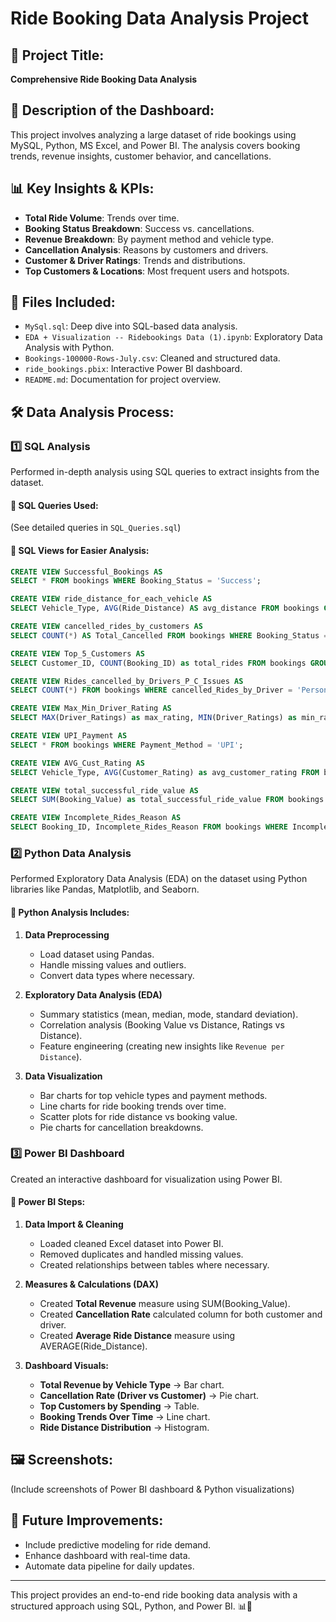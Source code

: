 # Ride Booking Data Analysis Project

## 📌 Project Title:
**Comprehensive Ride Booking Data Analysis**

## 📝 Description of the Dashboard:
This project involves analyzing a large dataset of ride bookings using MySQL, Python, MS Excel, and Power BI. The analysis covers booking trends, revenue insights, customer behavior, and cancellations.

## 📊 Key Insights & KPIs:
- **Total Ride Volume**: Trends over time.
- **Booking Status Breakdown**: Success vs. cancellations.
- **Revenue Breakdown**: By payment method and vehicle type.
- **Cancellation Analysis**: Reasons by customers and drivers.
- **Customer & Driver Ratings**: Trends and distributions.
- **Top Customers & Locations**: Most frequent users and hotspots.

## 📂 Files Included:
- `MySql.sql`: Deep dive into SQL-based data analysis.
- `EDA + Visualization -- Ridebookings Data (1).ipynb`: Exploratory Data Analysis with Python.
- `Bookings-100000-Rows-July.csv`: Cleaned and structured data.
- `ride_bookings.pbix`: Interactive Power BI dashboard.
- `README.md`: Documentation for project overview.

## 🛠 Data Analysis Process:

### 1️⃣ SQL Analysis
Performed in-depth analysis using SQL queries to extract insights from the dataset.

#### 🔹 SQL Queries Used:
(See detailed queries in `SQL_Queries.sql`)

#### 🔹 SQL Views for Easier Analysis:
```sql
CREATE VIEW Successful_Bookings AS
SELECT * FROM bookings WHERE Booking_Status = 'Success';
```
```sql
CREATE VIEW ride_distance_for_each_vehicle AS
SELECT Vehicle_Type, AVG(Ride_Distance) AS avg_distance FROM bookings GROUP BY Vehicle_Type;
```
```sql
CREATE VIEW cancelled_rides_by_customers AS
SELECT COUNT(*) AS Total_Cancelled FROM bookings WHERE Booking_Status = 'Canceled by Customer';
```
```sql
CREATE VIEW Top_5_Customers AS
SELECT Customer_ID, COUNT(Booking_ID) as total_rides FROM bookings GROUP BY Customer_ID ORDER BY total_rides DESC LIMIT 5;
```
```sql
CREATE VIEW Rides_cancelled_by_Drivers_P_C_Issues AS
SELECT COUNT(*) FROM bookings WHERE cancelled_Rides_by_Driver = 'Personal & Car related issue';
```
```sql
CREATE VIEW Max_Min_Driver_Rating AS
SELECT MAX(Driver_Ratings) as max_rating, MIN(Driver_Ratings) as min_rating FROM bookings WHERE Vehicle_Type = 'Prime Sedan';
```
```sql
CREATE VIEW UPI_Payment AS
SELECT * FROM bookings WHERE Payment_Method = 'UPI';
```
```sql
CREATE VIEW AVG_Cust_Rating AS
SELECT Vehicle_Type, AVG(Customer_Rating) as avg_customer_rating FROM bookings GROUP BY Vehicle_Type;
```
```sql
CREATE VIEW total_successful_ride_value AS
SELECT SUM(Booking_Value) as total_successful_ride_value FROM bookings WHERE Booking_Status = 'Success';
```
```sql
CREATE VIEW Incomplete_Rides_Reason AS
SELECT Booking_ID, Incomplete_Rides_Reason FROM bookings WHERE Incomplete_Rides = 'Yes';
```

### 2️⃣ Python Data Analysis
Performed Exploratory Data Analysis (EDA) on the dataset using Python libraries like Pandas, Matplotlib, and Seaborn.

#### 🔹 Python Analysis Includes:
1. **Data Preprocessing**
   - Load dataset using Pandas.
   - Handle missing values and outliers.
   - Convert data types where necessary.

2. **Exploratory Data Analysis (EDA)**
   - Summary statistics (mean, median, mode, standard deviation).
   - Correlation analysis (Booking Value vs Distance, Ratings vs Distance).
   - Feature engineering (creating new insights like `Revenue per Distance`).

3. **Data Visualization**
   - Bar charts for top vehicle types and payment methods.
   - Line charts for ride booking trends over time.
   - Scatter plots for ride distance vs booking value.
   - Pie charts for cancellation breakdowns.

### 3️⃣ Power BI Dashboard
Created an interactive dashboard for visualization using Power BI.

#### 🔹 Power BI Steps:
1. **Data Import & Cleaning**
   - Loaded cleaned Excel dataset into Power BI.
   - Removed duplicates and handled missing values.
   - Created relationships between tables where necessary.

2. **Measures & Calculations (DAX)**
   - Created **Total Revenue** measure using SUM(Booking_Value).
   - Created **Cancellation Rate** calculated column for both customer and driver.
   - Created **Average Ride Distance** measure using AVERAGE(Ride_Distance).

3. **Dashboard Visuals:**
   - **Total Revenue by Vehicle Type** → Bar chart.
   - **Cancellation Rate (Driver vs Customer)** → Pie chart.
   - **Top Customers by Spending** → Table.
   - **Booking Trends Over Time** → Line chart.
   - **Ride Distance Distribution** → Histogram.

## 🖼 Screenshots:
(Include screenshots of Power BI dashboard & Python visualizations)

## 🎯 Future Improvements:
- Include predictive modeling for ride demand.
- Enhance dashboard with real-time data.
- Automate data pipeline for daily updates.

---

This project provides an end-to-end ride booking data analysis with a structured approach using SQL, Python, and Power BI. 📊🚀


